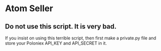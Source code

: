 # Atom Seller

## Do not use this script. It is very bad.

If you insist on using this terrible script, then first make a private.py file and store your Poloniex API_KEY and API_SECRET in it.
